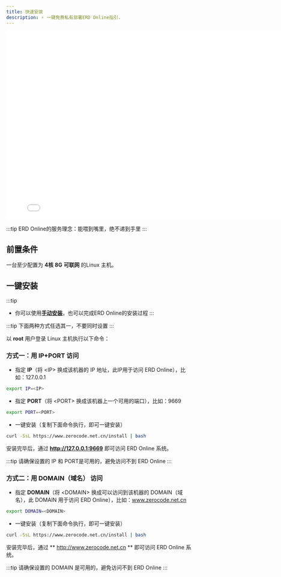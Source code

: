 ```yaml
---
title: 快速安装
description: ⚡ 一键免费私有部署ERD Online指引.
---
```





<iframe src="//player.bilibili.com/player.html?aid=775486562&bvid=BV1S14y1J7hH&cid=900784074&page=1" scrolling="no" border="0" frameborder="no" framespacing="0" allowfullscreen="true" width="800" height="500"> </iframe>

:::tip
ERD Online的服务理念：能喂到嘴里，绝不递到手里
:::



## 前置条件

一台至少配置为 **4核** **8G** **可联网** 的Linux 主机。


## 一键安装

:::tip
- 你可以使用[**手动安装**](try-manual-install.md)，也可以完成ERD Online的安装过程
:::

:::tip
下面两种方式任选其一，不要同时设置
:::

以 **root** 用户登录 Linux 主机执行以下命令：

### 方式一：用 IP+PORT 访问

- 指定 **IP**（将 &lt;IP&gt; 换成该机器的 IP 地址，此IP用于访问 ERD Online），比如：127.0.0.1

``` bash
export IP=<IP>
```

- 指定 **PORT**（将 &lt;PORT&gt; 换成该机器上一个可用的端口），比如：9669

``` bash
export PORT=<PORT>
```

- 一键安装（复制下面命令执行，即可一键安装）
``` bash
curl -SsL https://www.zerocode.net.cn/install | bash
```

安装完毕后，通过 **http://127.0.0.1:9669** 即可访问 ERD Online 系统。

:::tip
请确保设置的 IP 和 PORT是可用的，避免访问不到 ERD Online
:::

### 方式二：用 DOMAIN（域名） 访问

- 指定 **DOMAIN**（将 &lt;DOMAIN&gt; 换成可以访问到该机器的 DOMAIN（域名），此 DOMAIN 用于访问 ERD Online），比如：www.zerocode.net.cn

``` bash
export DOMAIN=<DOMAIN>
```

- 一键安装（复制下面命令执行，即可一键安装）
``` bash
curl -SsL https://www.zerocode.net.cn/install | bash
```

安装完毕后，通过 ** http://www.zerocode.net.cn ** 即可访问 ERD Online 系统。

:::tip
请确保设置的 DOMAIN 是可用的，避免访问不到 ERD Online
:::